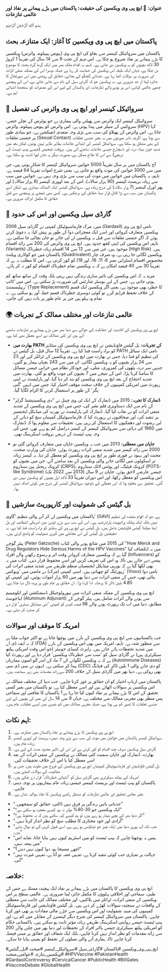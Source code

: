 ### عنوان: 💉 ایچ پی وی ویکسین کی حقیقت: پاکستان میں بڑے پیمانے پر نفاذ اور عالمی تنازعات
بِسْمِ ٱللهِ ٱلرَّحْمَٰنِ ٱلرَّحِيْمِ

## پاکستان میں ایچ پی وی ویکسین کا آغاز: ایک متنازعہ بحث
پاکستان میں سروائیکل کینسر سے بچاؤ کی ایچ پی وی (ہیومن پیپیلومہ وائرس) ویکسین کا بڑے پیمانے پر نفاذ شروع ہو چکا ہے۔ اس مہم کے تحت 9 سے 14 سال کی تقریباً 1 کروڑ 30 لاکھ بچیوں کو یہ ویکسین دی جانی ہے۔ تاہم، یہ اقدام ملک بھر میں ایک گرما گرم بحث کا موضوع بن چکا ہے، جہاں ایک طبقہ اس ویکسین کی حمایت کر رہا ہے جبکہ دوسرا اس کے ممکنہ منفی اثرات اور ضرورت پر سوالات اٹھا رہا ہے۔ جذباتی گفتگو کے بجائے، حقائق کی روشنی میں اس صورتحال کا جائزہ لینا از حد ضروری ہے۔ یہ ویکسین جو کہ گارڈی سیل کے نام سے جانی جاتی ہے، اس کے پیچھے چھپی عالمی کہانی، اس پر ہونے والے تنازعات، اور پاکستان کے لیے اس کے مضمرات کو سمجھنا انتہائی اہم ہے۔

## 🔬 سروائیکل کینسر اور ایچ پی وی وائرس کی تفصیل
سروائیکل کینسر ایک وائرس سے پھیلنے والی بیماری ہے جو یوٹرس کے نچلے حصے، سروِکس کے سیلز میں پیدا ہوتی ہے۔ اس وائرس کو ہیومن پیپیلومہ وائرس (HPV) کہا جاتا ہے۔ اس وائرس کے پھیلاؤ کی سب سے بڑی وجہ متعدی انفیکشن ہے، جو بنیادی طور پر جنسی تعلقات (Sexual Contact) سے ہوتا ہے، اگرچہ نادر صورتوں میں یہ بغیر جنسی تعلقات کے بھی منتقل ہو سکتا ہے۔ سروائیکل کینسر کی ابتدائی علامات بظاہر ظاہر نہیں ہوتیں، لیکن بعد میں شدید خون بہنا، درد، اور ڈسچارج جیسی علامات سامنے آتی ہیں۔ بروقت تشخیص (جیسے پیپ ٹیسٹ کے ذریعے) سے اس کا علاج ممکن ہے، بصورت دیگر یہ جان لیوا ثابت ہو سکتا ہے۔

آج پاکستان میں ہر سال تقریباً 5000 خواتین سروائیکل کینسر کا شکار ہوتی ہیں، جن میں سے 3000 خواتین کی موت واقع ہو جاتی ہے، یعنی شرح اموات تقریباً 64 فیصد ہے۔ تاہم، یہ پاکستان میں خواتین میں موت کی سب سے بڑی وجہ نہیں ہے۔ خواتین میں سب سے زیادہ بریسٹ کینسر (90 ہزار سالانہ)، اس کے بعد اووری کینسر (8 ہزار سالانہ) اور پھر اورل کینسر (7 ہزار سالانہ) کی شرح زیادہ ہے۔ سروائیکل کینسر ایک المناک بیماری ہے، لیکن اسے پاکستان میں سب سے بڑا قاتل قرار دینا حقائق کے برعکس ہے۔ کسی بھی نتیجے پر پہنچنے سے قبل حقائق کا مکمل ادراک ضروری ہے۔

## 🧪 گارڈی سیل ویکسین اور اس کی حدود
2006 میں، مرک فارماسیوٹیکل کمپنی نے گارڈی سیل (Gardasil) نامی ایچ پی وی ویکسین متعارف کروائی اور اسے ایک معجزاتی دوا کے طور پر پیش کیا، یہ دعویٰ کرتے ہوئے کہ اگر جنسی تعلقات سے قبل یہ ویکسین لے لی جائے تو جان بچائی جا سکتی ہے۔ تاہم، اس ویکسین کی اپنی کچھ حدود ہیں۔ ایچ پی وی وائرس کی 200 سے زائد اقسام (Variants) موجود ہیں، جن میں سے 12 سے 14 اقسام زیادہ خطرناک (High Risk) ہیں۔ پاکستان میں جو کواڈری ویلنٹ (Quadrivalent) ویکسین لگائی جا رہی ہے، وہ صرف چار مخصوص اقسام (سٹراین نمبر 6، 11، 16، اور 18) کو کور کرتی ہے۔ اس کا مطلب یہ ہے کہ تقریباً 30 سے 40 فیصد امکان ہے کہ یہ ویکسین تمام خطرناک اقسام کو کور نہ کر پائے۔

مزید یہ کہ اس ویکسین کی تاثیر ساری زندگی نہیں رہتی بلکہ وقت کے ساتھ ساتھ کم ہوتی جاتی ہے، جس کے لیے بوسٹر شارٹس کی ضرورت پڑ سکتی ہے۔ اس میں 'ٹائپ ریپلیسمنٹ' (Type Replacement) کا خطرہ بھی موجود ہے، یعنی اگر ویکسین ایک قسم کے خلاف تحفظ فراہم کرے تو کوئی دوسری خطرناک قسم حملہ آور ہو سکتی ہے۔ یہ تمام وہ پہلو ہیں جن پر عام طور پر بات نہیں کی جاتی۔

## 🌍 عالمی تنازعات اور مختلف ممالک کے تجربات
ایچ پی وی ویکسین کی افادیت اور حفاظت کے حوالے سے دنیا بھر میں بڑے پیمانے پر تنازعات سامنے آئے ہیں اور کئی ممالک نے اسے معطل بھی کیا ہے۔

* **بھارت میں PATH کے تجربات:** بل گیٹس فاؤنڈیشن نے ایچ پی وی ویکسین کی سٹڈیز کو براہ راست فنڈ کیا ہے۔ تقریباً 12 سال قبل، بل گیٹس نے PATH نامی ایک سیاٹل کی تنظیم کو فنڈ دیا، جس نے بھارت میں ایچ پی وی ویکسین کے ٹرائلز کیے اور 23 سے 24 ہزار بچیوں کو یہ ویکسین لگائی۔ ان میں سے 243 بچیاں بیمار ہو گئیں، جنہیں سر درد، پٹھوں کی کمزوری، متلی، اور خودکار نظام میں خرابی جیسے مسائل کا سامنا کرنا پڑا۔ اس کے نتیجے میں 7 بچیوں کی موت واقع ہو گئی۔ بھارت میں شدید احتجاج کے بعد ایچ پی وی ویکسین کو بند کر دیا گیا، اور پارلیمنٹ نے اپنی رپورٹ میں امریکی کمپنیوں کے خلاف سخت موقف اختیار کیا، جس میں انہیں 'گنی پگز' کے طور پر استعمال کرنے کا الزام لگایا گیا۔

* **ڈنمارک کا تجربہ:** 2015 میں ڈنمارک کے ایک ٹی وی چینل نے "دی ویکسینیشنڈ گرلز" کے نام سے ایک دستاویزی فلم نشر کی، جس میں ایچ پی وی ویکسین کے شدید منفی اثرات کو بے نقاب کیا گیا۔ ڈنمارک کی پارلیمنٹ نے یورپ کی میڈیکل ایجنسیز پر تنقید کی، اور صحافیوں نے رپورٹ کیا کہ فارماسیوٹیکل کمپنیاں سچ کو دبانے کے لیے رشوت اور دھمکیوں کا استعمال کر رہی ہیں۔ تحقیقات سے معلوم ہوا کہ ڈنمارک میں 1960 کی دہائی سے سروائیکل کینسر کے کیسز دراصل کم ہو رہے تھے، جس کی وجہ پیپ ٹیسٹ کے ذریعے بروقت اسکریننگ تھی۔

* **جاپان میں معطلی:** 2013 میں جب یہ ویکسین جاپان میں متعارف کروائی گئی تو 2000 سے زائد کیسز میں شدید منفی اثرات رپورٹ ہوئے۔ جاپان کی وزارتِ صحت، محنت اور بہبود نے فوری طور پر ایچ پی وی ویکسین کو معطل کر دیا۔ یہ کیسز زیادہ تر اسکولوں میں لگائی جانے والی ویکسین کے بعد سامنے آئے، جن میں بچیوں کو کرونک ریجنل پین سنڈروم (CRPS)، کرونک فیٹیگ، اور پوٹس لائک سنڈروم (POTS-like Syndrome) جیسے عارضے لاحق ہوئے۔ جاپان نے 9 سال (2013 سے 2022 تک) اس ویکسین کو معطل رکھا، اور اس دوران تقریباً 33 لاکھ اہل بچیوں کو ویکسین نہیں دی گئی۔ تحقیق سے معلوم ہوا کہ اس معطلی کے باوجود سروائیکل کینسر کی شرح میں کوئی اضافہ نہیں ہوا۔

## 💸 بل گیٹس کی شمولیت اور کارپوریٹ سازشیں
پاکستان میں ویکسین لے کر آنے والی تنظیم 'گاوی' (GAVI) ہے، جو کہ اقوام متحدہ کی تنظیم نہیں بلکہ ایک پبلک پرائیویٹ پارٹنرشپ ہے۔ اس کے سب سے بڑے ڈونرز میں امریکی انتظامیہ اور بل اینڈ میلنڈا گیٹس فاؤنڈیشن شامل ہیں۔ بل گیٹس نے ایچ پی وی کی سٹڈیز کو براہ راست فنڈ کیا ہے۔ یہ حقیقتیں بل گیٹس کی اس معاملے میں گہری شمولیت کو واضح کرتی ہیں۔

پیٹر گوچے (Peter Gøtzsche) کی 2015 میں شائع ہونے والی کتاب "How Merck and Drug Regulators Hide Serious Harms of the HPV Vaccines" میں یہ انکشاف کیا گیا ہے کہ ویکسین متعارف کرواتے وقت اثر و رسوخ رکھنے والے افراد (Influencers) کو پیسے دیے جاتے ہیں تاکہ وہ اس کی تعریف کریں اور اسے محفوظ قرار دیں۔ کتاب میں یہ بھی لکھا گیا ہے کہ یورپی میڈیکل ایجنسیاں منظم طریقے سے شدید منفی اثرات کی رپورٹنگ کو چھپاتی ہیں۔ اسی کمپنی (مرک) نے ماضی میں 'ویوکس' (Vioxx) نامی دوا بنائی تھی، جس کے منفی اثرات سے دنیا بھر میں 60 ہزار اموات ہوئیں، اور کمپنی کو 4.85 بلین ڈالر کا ہرجانہ ادا کرنا پڑا۔ ان حقائق پر عام طور پر پردہ ڈال دیا جاتا ہے۔

ایچ پی وی ویکسین کے ممکنہ منفی اثرات میں نیورولوجیکل ڈسفنکشن اور ایلومینیم ایڈجوینٹ (Aluminum Adjuvant) سے ہونے والے اثرات شامل ہیں۔ پیٹر گوچے کے مطابق، دنیا میں اب تک رپورٹ ہونے والے 98 فیصد کیسز کو کمپنی 'نئی میڈیکل ہسٹری' قرار دے کر مسترد کر دیتی ہے۔

## امریکہ کا موقف اور سوالات
جب پاکستانیوں سے ایچ پی وی ویکسین کے بارے میں پوچھا جاتا ہے تو اکثر جواب ملتا ہے کہ یہ ایف ڈی اے (FDA) سے منظور شدہ ہے۔ تاہم، امریکہ میں بھی اس ویکسین کے بارے میں شدید تحفظات پائے جاتے ہیں۔ رابرٹ کینیڈی جونیئر (جو اس وقت امریکی ہیلتھ سیکرٹری ہیں) نے گارڈی سیل کو 'سب سے خطرناک ویکسین' قرار دیا ہے اور رپورٹ کیا ہے کہ یہ ویکسین لگوانے کے 7 ماہ کے اندر آٹو امیون بیماریاں (Autoimmune Diseases) پیدا کر سکتی ہے۔ انہوں نے سی ڈی سی (CDC) کو دی جانے والی 1 بلین ڈالر کی فنڈنگ بھی روکی ہے۔ دنیا بھر میں گارڈی سیل کے خلاف 200 سے زائد مقدمات بھی زیر سماعت ہیں۔

پاکستان میں اربابِ اختیار کو ان حقائق پر غور کرنا چاہیے۔ جب دنیا کے مختلف ممالک نے اس ویکسین پر سوالات اٹھائے ہیں اور اسے معطل کیا ہے، تو پاکستان میں بغیر کسی تحقیق کے اس کا بڑے پیمانے پر نفاذ کیوں کیا جا رہا ہے؟ پاکستان کا ثقافتی اور سماجی پس منظر بھی مغربی ممالک سے مختلف ہے، جہاں 9 سے 14 سال کی عمر کی بچیوں کے لیے جنسی تعلقات کا تصور کم ہی ہوتا ہے، جبکہ مغربی ممالک میں کم عمری میں ایسے تعلقات عام ہیں۔

## اہم نکات:
1.  ایچ پی وی ویکسین کا بڑے پیمانے پر نفاذ پاکستان میں متنازعہ ہے۔
2.  سروائیکل کینسر پاکستان میں خواتین میں موت کی سب سے بڑی وجہ نہیں، بریسٹ اور اووری کینسر زیادہ عام ہیں۔
3.  گارڈی سیل ویکسین صرف چند اقسام کو کور کرتی ہے اور اس کی تاثیر محدود مدت کے لیے ہے۔
4.  بھارت، ڈنمارک اور جاپان سمیت کئی ممالک نے ویکسین کے منفی اثرات کے بعد اسے معطل کیا یا اس کے خلاف تحقیقات کیں۔
5.  بل گیٹس فاؤنڈیشن اور فارماسیوٹیکل کمپنیاں ایچ پی وی ویکسین کے فروغ میں ملوث ہیں، جس پر شفافیت کے سوالات اٹھتے ہیں۔
6.  امریکہ کے ہیلتھ سیکرٹری بھی گارڈی سیل کو 'انتہائی خطرناک' قرار دے چکے ہیں۔
7.  پاکستان کو پیپ ٹیسٹ اور بریسٹ کینسر جیسی زیادہ عام بیماریوں پر توجہ دینی چاہیے۔
8.  بغیر مقامی تحقیق اور عالمی تنازعات کو مدنظر رکھے ویکسین کا نفاذ سوالیہ نشان ہے۔
* "جذباتی باتیں زندگی پر فرق نہیں ڈالتی، حقائق کو سمجھیں۔"
* "ایک ویکسین جو 30-40% مؤثر نہ ہو، کیسے معجزہ ہو سکتی ہے؟"
* "اگر دنیا بھر کے بچے بیمار ہو رہے ہیں، تو ہم کیسے کہہ سکتے ہیں کہ یہ محفوظ ہے؟"
* "آزادی اور خود مختاری کا مطلب سچ کو نظر انداز کرنا نہیں۔"
* "جب تک آپ پوری دنیا میں ایک چیز جو ڈیناؤنس ہو رہی ہے، اسے قبول کریں گے تو سوال بنتے ہیں۔"
* "ہمیں یہ پوچھنا چاہیے کہ پیپ ٹیسٹ کو مین اسٹریم کیوں نہیں بنایا جاتا، شاید اس میں پیسہ نہیں۔"
* "اچھے مسیحا ہو، دوا کیوں نہیں دیتے؟"
* "جہالت پر تمہاری جب کوئی تنقید کرتا ہے، تمہیں غصہ تو آتا ہے، تمہیں غیرت نہیں آتی۔"

## خلاصہ:
ایچ پی وی ویکسین کا پاکستان میں بڑے پیمانے پر نفاذ ایک پیچیدہ مسئلہ ہے جس کے طبی، سماجی اور اخلاقی پہلوؤں کا مکمل جائزہ لینا ضروری ہے۔ عالمی سطح پر اس ویکسین کے منفی اثرات، ٹرائلز میں ہلاکتیں، اور مختلف ممالک کی جانب سے معطلی کے واقعات نے سنجیدہ سوالات کھڑے کر دیے ہیں۔ بل گیٹس فاؤنڈیشن اور فارماسیوٹیکل کمپنیوں کی مبینہ شمولیت اور اس ویکسین سے جڑے مالی مفادات پر بھی غور کرنا چاہیے۔ پاکستان میں سروائیکل کینسر کی شرح دیگر کینسرز کے مقابلے میں کم ہے، اور پیپ ٹیسٹ جیسے روایتی اسکریننگ طریقے زیادہ مؤثر ثابت ہو سکتے ہیں۔ پاکستانی حکام کو امریکی ہیلتھ سیکرٹری جیسے بااثر افراد کے تحفظات اور دنیا بھر میں چلنے والے 200 سے زائد مقدمات کو نظر انداز نہیں کرنا چاہیے، بلکہ ایک شفاف اور حقائق پر مبنی فیصلہ کرنا چاہیے تاکہ ہماری آنے والی نسلوں کے تحفظ کو یقینی بنایا جا سکے۔

#ایچ_پی_وی_ویکسین #پاکستان #گارڈی_سیل #سروائیکل_کینسر #صحت #بل_گیٹس #ویکسین_تنازعہ #عوامی_صحت
#HPVVaccine #PakistanHealth #GardasilControversy #CervicalCancer #PublicHealth #BillGates #VaccineDebate #GlobalHealth